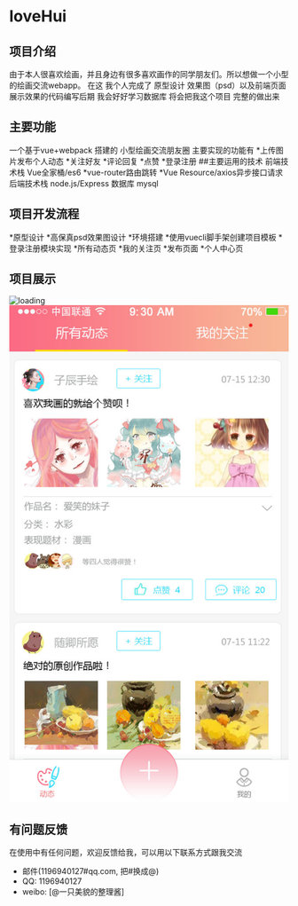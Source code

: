 # loveHui
## 项目介绍
由于本人很喜欢绘画，并且身边有很多喜欢画作的同学朋友们。所以想做一个小型的绘画交流webapp。
在这 我个人完成了 原型设计 效果图（psd）以及前端页面展示效果的代码编写后期 我会好好学习数据库
将会把我这个项目 完整的做出来
## 主要功能
一个基于vue+webpack 搭建的 小型绘画交流朋友圈
主要实现的功能有
*上传图片发布个人动态
*关注好友
*评论回复
*点赞
*登录注册
##主要运用的技术
前端技术栈
Vue全家桶/es6
*vue-router路由跳转
*Vue Resource/axios异步接口请求
后端技术栈
node.js/Express
数据库
mysql
## 项目开发流程
*原型设计
*高保真psd效果图设计
*环境搭建
*使用vuecli脚手架创建项目模板
*登录注册模块实现
*所有动态页
*我的关注页
*发布页面
*个人中心页
## 项目展示
![loading](https://github.com/Sweet-kiss/loveHui/blob/master/喵恋绘设计图/登录/登录.jpg=400x200)
![all](https://github.com/Sweet-kiss/loveHui/blob/master/喵恋绘设计图/动态所有/所有动态.jpg)
## 有问题反馈
在使用中有任何问题，欢迎反馈给我，可以用以下联系方式跟我交流

* 邮件(1196940127#qq.com, 把#换成@)
* QQ: 1196940127
* weibo: [@一只美貌的整理酱]
